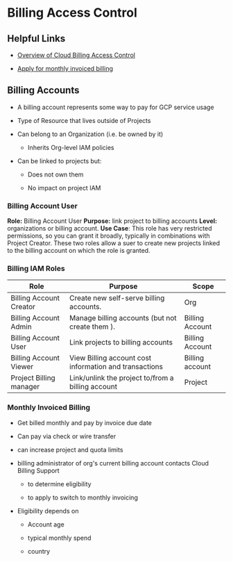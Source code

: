 # Billing Access Control

## Helpful Links

* [Overview of Cloud Billing Access Control](https://cloud.google.com/billing/docs/how-to/billing-access)

* [Apply for monthly invoiced billing](https://cloud.google.com/billing/docs/how-to/invoiced-billing)


## Billing Accounts

* A billing account represents some way to pay for GCP service usage

* Type of Resource that lives outside of Projects

* Can belong to an Organization (i.e. be owned by it)

    * Inherits Org-level IAM policies

* Can be linked to projects but:

    * Does not own them

    * No impact on project IAM


### Billing Account User

**Role:** Billing Account User
**Purpose:** link project to billing accounts
**Level:** organizations or billing account.
**Use Case**: This role has very restricted permissions, so you can grant it broadly, typically in combinations with Project Creator.  These two roles allow a suer to create new projects linked to the billing account on which the role is granted.


### Billing IAM Roles

| Role | Purpose | Scope |
|------|---------|------ |
| Billing Account Creator | Create new self-serve billing accounts. | Org |
| Billing Account Admin | Manage billing accounts (but not create them ). | Billing Account |
| Billing Account User | Link projects to billing accounts | Billing Account |
| Billing Account Viewer | View Billing account cost information and transactions | Billing account |
| Project Billing manager | Link/unlink the project to/from a billing account | Project |

### Monthly Invoiced Billing

* Get billed monthly and pay by invoice due date

* Can pay via check or wire transfer

* can increase project and quota limits

* billing administrator of org's current billing account contacts Cloud Billing Support

    * to determine eligibility

    * to apply to switch to monthly invoicing

* Eligibility depends on

    * Account age

    * typical monthly spend

    * country



